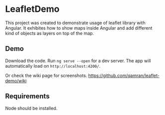 # LeafletDemo

This project was created to demonstrate usage of leaflet library with Angular. It exhibites how to show maps inside Angular and add different kind of objects as layers on top of the map.

## Demo

Download the code. Run `ng serve --open` for a dev server. The app will automatically load on `http://localhost:4200/`.

Or check the wiki page for screenshots. https://github.com/qamran/leaflet-demo/wiki

## Requirements

Node should be installed.

